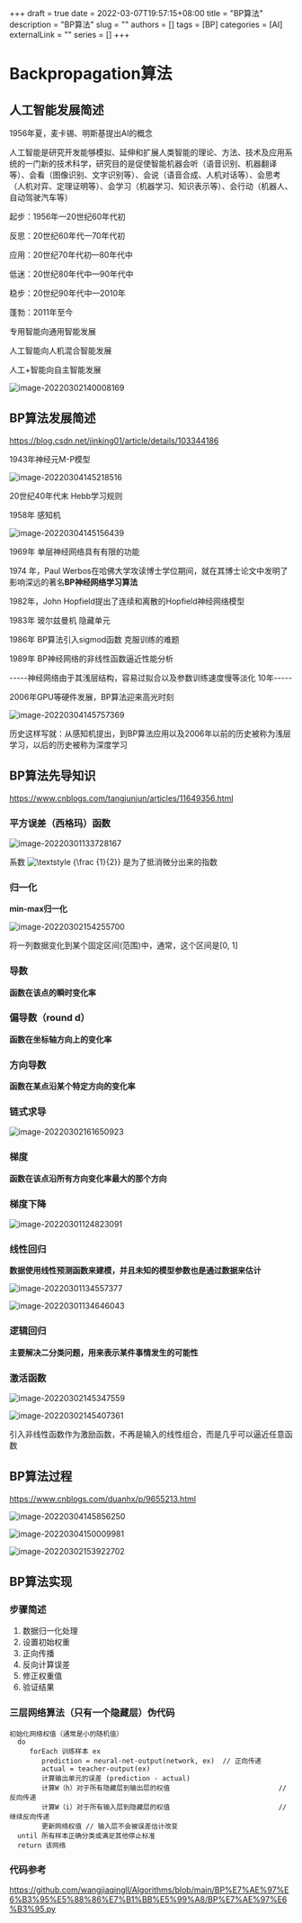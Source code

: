 +++ 
draft = true
date = 2022-03-07T19:57:15+08:00
title = "BP算法"
description = "BP算法"
slug = ""
authors = []
tags = [BP]
categories = [AI]
externalLink = ""
series = []
+++

# Backpropagation算法



## 人工智能发展简述

1956年夏，麦卡锡、明斯基提出AI的概念

人工智能是研究开发能够模拟、延伸和扩展人类智能的理论、方法、技术及应用系统的一门新的技术科学，研究目的是促使智能机器会听（语音识别、机器翻译等）、会看（图像识别、文字识别等）、会说（语音合成、人机对话等）、会思考（人机对弈、定理证明等）、会学习（机器学习、知识表示等）、会行动（机器人、自动驾驶汽车等）



起步：1956年—20世纪60年代初

反思：20世纪60年代—70年代初

应用：20世纪70年代初—80年代中

低迷：20世纪80年代中—90年代中

稳步：20世纪90年代中—2010年

蓬勃：2011年至今



专用智能向通用智能发展

人工智能向人机混合智能发展

人工+智能向自主智能发展



![image-20220302140008169](http://cdn.lukewang.cn/dev/image-20220302140008169.png)



## BP算法发展简述

https://blog.csdn.net/jinking01/article/details/103344186

1943年神经元M-P模型

![image-20220304145218516](http://cdn.lukewang.cn/dev/image-20220304145218516.png)

20世纪40年代末 Hebb学习规则

1958年 感知机

![image-20220304145156439](http://cdn.lukewang.cn/dev/image-20220304145156439.png)

1969年 单层神经网络具有有限的功能

1974 年，Paul Werbos在哈佛大学攻读博士学位期间，就在其博士论文中发明了影响深远的著名**BP神经网络学习算法**

1982年，John Hopfield提出了连续和离散的Hopfield神经网络模型

1983年 玻尔兹曼机 隐藏单元

1986年 BP算法引入sigmod函数 克服训练的难题

1989年 BP神经网络的非线性函数逼近性能分析

-----神经网络由于其浅层结构，容易过拟合以及参数训练速度慢等淡化 10年-----

2006年GPU等硬件发展，BP算法迎来高光时刻

![image-20220304145757369](http://cdn.lukewang.cn/dev/image-20220304145757369.png)

历史这样写就：从感知机提出，到BP算法应用以及2006年以前的历史被称为浅层学习，以后的历史被称为深度学习



## BP算法先导知识

https://www.cnblogs.com/tangjunjun/articles/11649356.html

### 平方误差（西格玛）函数

![image-20220301133728167](http://cdn.lukewang.cn/dev/image-20220301133728167.png)

系数 ![\textstyle {\frac  {1}{2}}](https://wikimedia.org/api/rest_v1/media/math/render/svg/1f4b147775b52f71eacf8937ff124ac92f0574d2) 是为了抵消微分出来的指数



### 归一化

**min-max归一化**

![image-20220302154255700](http://cdn.lukewang.cn/dev/image-20220302154255700.png)

将一列数据变化到某个固定区间(范围)中，通常，这个区间是[0, 1]



### 导数

**函数在该点的瞬时变化率**



### 偏导数（round d）

**函数在坐标轴方向上的变化率**



### 方向导数

**函数在某点沿某个特定方向的变化率**



### 链式求导

![image-20220302161650923](http://cdn.lukewang.cn/dev/image-20220302161650923.png)

### 梯度

**函数在该点沿所有方向变化率最大的那个方向**



### 梯度下降

![image-20220301124823091](http://cdn.lukewang.cn/dev/image-20220301124823091.png)

### 线性回归

**数据使用线性预测函数来建模，并且未知的模型参数也是通过数据来估计**

![image-20220301134557377](http://cdn.lukewang.cn/dev/image-20220301134557377.png)

![image-20220301134646043](http://cdn.lukewang.cn/dev/image-20220301134646043.png)



### 逻辑回归

**主要解决二分类问题，用来表示某件事情发生的可能性**



### 激活函数

![image-20220302145347559](http://cdn.lukewang.cn/dev/image-20220302145347559.png)

![image-20220302145407361](http://cdn.lukewang.cn/dev/image-20220302145407361.png)

引入非线性函数作为激励函数，不再是输入的线性组合，而是几乎可以逼近任意函数



## BP算法过程

https://www.cnblogs.com/duanhx/p/9655213.html

![image-20220304145856250](http://cdn.lukewang.cn/dev/image-20220304145856250.png)

![image-20220304150009981](http://cdn.lukewang.cn/dev/image-20220304150009981.png)

![image-20220302153922702](http://cdn.lukewang.cn/dev/image-20220302153922702.png)



## BP算法实现

### 步骤简述	

1. 数据归一化处理
2. 设置初始权重
3. 正向传播
4. 反向计算误差
5. 修正权重值
6. 验证结果



### 三层网络算法（只有一个隐藏层）伪代码

```
初始化网络权值（通常是小的随机值）
  do
     forEach 训练样本 ex
        prediction = neural-net-output(network, ex)  // 正向传递
        actual = teacher-output(ex)
        计算输出单元的误差 (prediction - actual)
        计算W（h）对于所有隐藏层到输出层的权值                           // 反向传递
        计算W（i）对于所有输入层到隐藏层的权值                           // 继续反向传递
        更新网络权值 // 输入层不会被误差估计改变
  until 所有样本正确分类或满足其他停止标准
  return 该网络
```



### 代码参考

https://github.com/wangjiaqingll/Algorithms/blob/main/BP%E7%AE%97%E6%B3%95%E5%88%86%E7%B1%BB%E5%99%A8/BP%E7%AE%97%E6%B3%95.py
